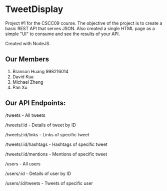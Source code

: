 # TweetDisplay

Project #1 for the CSCC09 course. The objective of the project is to create a basic REST API that serves
JSON. Also created a single HTML page as a simple "UI" to consume and see the results of your API.

Created with NodeJS.

## Our Members

1. Branson Huang 998216014
2. David Kua
3. Michael Zheng
4. Pan Xu


## Our API Endpoints:

/tweets - All tweets

/tweets/:id - Details of tweet by ID

/tweets/:id/links - Links of specific tweet

/tweets/:id/hashtags - Hashtags of specific tweet

/tweets/:id/mentions - Mentions of specific tweet

/users - All users

/users/:id - Details of user by ID

/users/:id/tweets - Tweets of specific user
